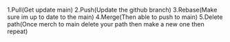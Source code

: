1.Pull(Get update main)
     2.Push(Update the github branch) 
            3.Rebase(Make sure im up to date to the main) 
                     4.Merge(Then able to push to main)
                             5.Delete path(Once merch to main delete your path then make a new one then repeat)
